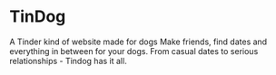 # TinDog
 A Tinder kind of website made for dogs
 Make friends, find dates and everything in between for your dogs.
 From casual dates to serious relationships - Tindog has it all.
